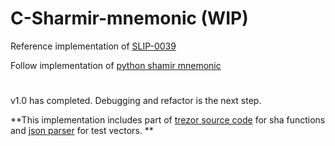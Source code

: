 # C-Sharmir-mnemonic (WIP)
Reference implementation of [SLIP-0039](https://github.com/satoshilabs/slips/blob/master/slip-0039.md)

Follow implementation of [python shamir mnemonic](https://github.com/trezor/python-shamir-mnemonic/)

#
v1.0 has completed. Debugging and refactor is the next step.

**This implementation includes part of [trezor source code](https://github.com/trezor/trezor-firmware/tree/master/crypto) for sha functions and [json parser](https://github.com/DaveGamble/cJSON) for test vectors. **

